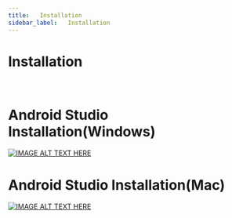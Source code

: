 ```yaml
---
title:   Installation
sidebar_label:   Installation
---
```


# Installation

&nbsp;



# Android Studio Installation(Windows)

[![IMAGE ALT TEXT HERE](https://img.youtube.com/vi/0zx_eFyHRU0/0.jpg)](https://www.youtube.com/watch?v=0zx_eFyHRU0)


# Android Studio Installation(Mac)

[![IMAGE ALT TEXT HERE](https://img.youtube.com/vi/rNUoFXxT30U/0.jpg)](https://www.youtube.com/watch?v=rNUoFXxT30U)
